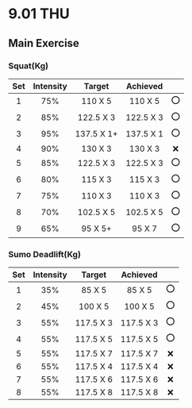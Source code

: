 # 9.01 THU

## Main Exercise



### Squat(Kg)

| Set  | Intensity |   Target   | Achieved  |      |
| :--: | :-------: | :--------: | :-------: | :--: |
|  1   |    75%    |  110 X 5   |  110 X 5  |  ⭕   |
|  2   |    85%    | 122.5 X 3  | 122.5 X 3 |  ⭕   |
|  3   |    95%    | 137.5 X 1+ | 137.5 X 1 |  ⭕   |
|  4   |    90%    |  130 X 3   |  130 X 3  |  ❌   |
|  5   |    85%    | 122.5 X 3  | 122.5 X 3 |  ⭕   |
|  6   |    80%    |  115 X 3   |  115 X 3  |  ⭕   |
|  7   |    75%    |  110 X 3   |  110 X 3  |  ⭕   |
|  8   |    70%    | 102.5 X 5  | 102.5 X 5 |  ⭕   |
|  9   |    65%    |  95 X 5+   |  95 X 7   |  ⭕   |



### Sumo Deadlift(Kg)

| Set  | Intensity |  Target   | Achieved  |      |
| :--: | :-------: | :-------: | :-------: | :--: |
|  1   |    35%    |  85 X 5   |  85 X 5   |  ⭕   |
|  2   |    45%    |  100 X 5  |  100 X 5  |  ⭕   |
|  3   |    55%    | 117.5 X 3 | 117.5 X 3 |  ⭕   |
|  4   |    55%    | 117.5 X 5 | 117.5 X 5 |  ⭕   |
|  5   |    55%    | 117.5 X 7 | 117.5 X 7 |  ❌   |
|  6   |    55%    | 117.5 X 4 | 117.5 X 4 |  ❌   |
|  7   |    55%    | 117.5 X 6 | 117.5 X 6 |  ❌   |
|  8   |    55%    | 117.5 X 8 | 117.5 X 8 |  ❌   |




